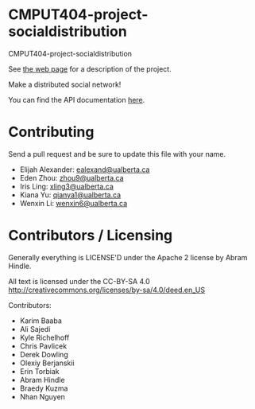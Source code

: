 CMPUT404-project-socialdistribution
===================================

CMPUT404-project-socialdistribution

See [the web page](https://uofa-cmput404.github.io/general/project.html) for a description of the project.

Make a distributed social network!

You can find the API documentation [here](http://localhost:8000/swagger/).

Contributing
============

Send a pull request and be sure to update this file with your name.
+   Elijah Alexander: ealexand@ualberta.ca
+   Eden Zhou: zhou9@ualberta.ca
+   Iris Ling: xling3@ualberta.ca
+   Kiana Yu: qianya1@ualberta.ca
+   Wenxin Li: wenxin6@ualberta.ca

Contributors / Licensing
========================

Generally everything is LICENSE'D under the Apache 2 license by Abram Hindle.

All text is licensed under the CC-BY-SA 4.0 http://creativecommons.org/licenses/by-sa/4.0/deed.en_US

Contributors:

+   Karim Baaba
+   Ali Sajedi
+   Kyle Richelhoff
+   Chris Pavlicek
+   Derek Dowling
+   Olexiy Berjanskii
+   Erin Torbiak
+   Abram Hindle
+   Braedy Kuzma
+   Nhan Nguyen 
